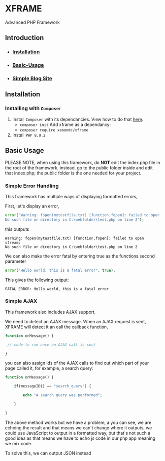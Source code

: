 # XFRAME

Advanced PHP Framework

## Introduction

- ### [Installation](#Installation)

- ### [Basic-Usage](#Basic-Usage)

- ### [Simple Blog Site](#Simple-Blog-Site)

## Installation

### Installing with `Composer`

1. Install `Composer` with its dependancies. View how to do that [here](https://getcomposer.org).
   - `composer init`
     Add xframe as a dependancy:
   - `composer require xenonmc/xframe`
2. Install `PHP 8.0.2`

## Basic Usage

PLEASE NOTE, when using this framework, do **NOT** edit the index.php file in the root of the framework, instead, go to the public folder inside and edit that index.php; the public folder is the one needed for your project.

### Simple Error Handling

This framework has multiple ways of displaying formatted errors,

First, let's display an error,

```php
error("Warning: fopen(mytestfile.txt) [function.fopen]: failed to open stream:
No such file or directory in C:\webfolder\test.php on line 2");
```

this outputs

```text
Warning: fopen(mytestfile.txt) [function.fopen]: failed to open stream:
No such file or directory in C:\webfolder\test.php on line 2
```

We can also make the error fatal by entering true as the functions second parameter

```php
error("Hello world, this is a fatal error", true);
```

This gives the following output:

```text
FATAL ERROR: Hello world, this is a fatal error
```

### Simple AJAX

This framework also includes AJAX support,

We need to detect an AJAX message. When an AJAX request is sent, XFRAME will detect it an call the callback function,

```php
function onMessage() {

 // code to run once an AJAX call is sent

}
```

you can also assign ids of the AJAX calls to find out which part of your page called it, for example, a search query:

```php
function onMessage() {

    if(messageID() == "search_query") {

        echo "A search query was performed";

    }

}
```

The above method works but we have a problem, a you can see, we are echoing the result and that means we can't change where it outputs, we could use JavaScript to output in a formatted way, but that's not such a good idea as that means we have to echo js code in our php app meaning we mix code.

To solve this, we can output JSON instead
